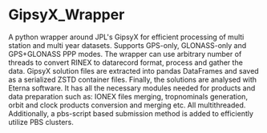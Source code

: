 # GipsyX_Wrapper
A python wrapper around JPL's GipsyX for efficient processing of multi station and multi year datasets. Supports GPS-only, GLONASS-only and GPS+GLONASS PPP modes. The wrapper can use arbitrary number of threads to convert RINEX to datarecord format, process and gather the data. GipsyX solution files are extracted into pandas DataFrames and saved as a serialized ZSTD container files. Finally, the solutions are analysed with Eterna software.
It has all the necessary modules needed for products and data preparation such as: IONEX files merging, tropnominals generation, orbit and clock products conversion and merging etc. All multithreaded.
Additionally, a pbs-script based submission method is added to efficiently utilize PBS clusters.